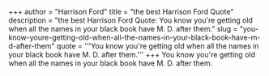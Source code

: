 +++
author = "Harrison Ford"
title = "the best Harrison Ford Quote"
description = "the best Harrison Ford Quote: You know you're getting old when all the names in your black book have M. D. after them."
slug = "you-know-youre-getting-old-when-all-the-names-in-your-black-book-have-m-d-after-them"
quote = '''You know you're getting old when all the names in your black book have M. D. after them.'''
+++
You know you're getting old when all the names in your black book have M. D. after them.
